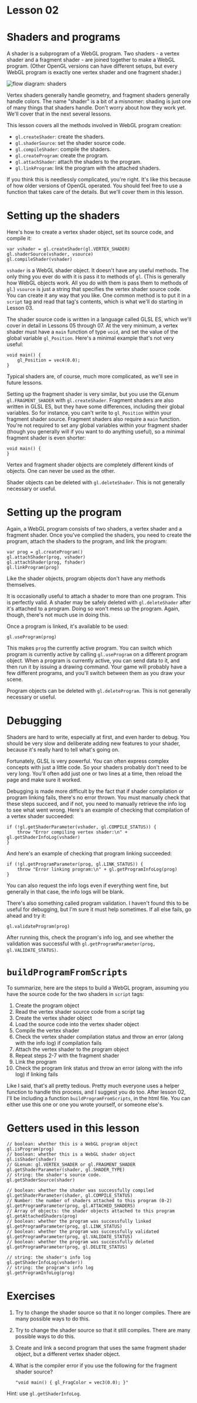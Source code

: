 # Lesson 02

Shaders and programs
====================

A shader is a subprogram of a WebGL program. Two shaders - a vertex shader and a fragment shader -
are joined together to make a WebGL program. (Other OpenGL versions can have different setups, but
every WebGL program is exactly one vertex shader and one fragment shader.)

![flow diagram: shaders](/lessons/img/flow-diagram-shaders.png?raw=true "every WebGL program has one vertex shader and one fragment shader")

Vertex shaders generally handle geometry, and fragment shaders generally handle colors. The name
"shader" is a bit of a misnomer: shading is just one of many things that shaders handle. Don't worry
about how they work yet. We'll cover that in the next several lessons.

This lesson covers all the methods involved in WebGL program creation:

* `gl.createShader`: create the shaders.
* `gl.shaderSource`: set the shader source code.
* `gl.compileShader`: compile the shaders.
* `gl.createProgram`: create the program.
* `gl.attachShader`: attach the shaders to the program.
* `gl.linkProgram`: link the program with the attached shaders.

If you think this is needlessly complicated, you're right. It's like this because of how older
versions of OpenGL operated. You should feel free to use a function that takes care of the details.
But we'll cover them in this lesson.

Setting up the shaders
======================

Here's how to create a vertex shader object, set its source code, and compile it:

	var vshader = gl.createShader(gl.VERTEX_SHADER)
	gl.shaderSource(vshader, vsource)
	gl.compileShader(vshader)

`vshader` is a WebGL shader object. It doesn't have any useful methods. The only thing you ever do
with it is pass it to methods of `gl`. (This is generally how WebGL objects work. All you do with
them is pass them to methods of `gl`.) `vsource` is just a string that specifies the vertex shader
source code. You can create it any way that you like. One common method is to put it in a `script`
tag and read that tag's contents, which is what we'll do starting in Lesson 03.

The shader source code is written in a language called GLSL ES, which we'll cover in detail in
Lessons 05 through 07. At the very minimum, a vertex shader must have a `main` function of type
`void`, and set the value of the global variable `gl_Position`. Here's a minimal example that's not
very useful:

	void main() {
	    gl_Position = vec4(0.0);
	}

Typical shaders are, of course, much more complicated, as we'll see in future lessons.

Setting up the fragment shader is very similar, but you use the GLenum `gl.FRAGMENT_SHADER` with
`gl.createShader`. Fragment shaders are also written in GLSL ES, but they have some differences,
including their global variables. So for instance, you can't write to `gl_Position` within your
fragment shader source. Fragment shaders also require a `main` function. You're not required to set
any global variables within your fragment shader (though you generally will if you want to do
anything useful), so a minimal fragment shader is even shorter:

	void main() {
	}

Vertex and fragment shader objects are completely different kinds of objects. One can never be used
as the other.

Shader objects can be deleted with `gl.deleteShader`. This is not generally necessary or useful.

Setting up the program
======================

Again, a WebGL program consists of two shaders, a vertex shader and a fragment shader. Once you've
complied the shaders, you need to create the program, attach the shaders to the program, and link
the program:

	var prog = gl.createProgram()
	gl.attachShader(prog, vshader)
	gl.attachShader(prog, fshader)
	gl.linkProgram(prog)

Like the shader objects, program objects don't have any methods themselves.

It is occasionally useful to attach a shader to more than one program. This is perfectly valid. A
shader may be safely deleted with `gl.deleteShader` after it's attached to a program. Doing so won't
mess up the program. Again, though, there's not much use in doing this.

Once a program is linked, it's available to be used:

	gl.useProgram(prog)

This makes `prog` the currently active program. You can switch which program is currently active by
calling `gl.useProgram` on a different program object. When a program is currently active, you can
send data to it, and then run it by issuing a drawing command. Your game will probably have a few
different programs, and you'll switch between them as you draw your scene.

Program objects can be deleted with `gl.deleteProgram`. This is not generally necessary or useful.

Debugging
=========

Shaders are hard to write, especially at first, and even harder to debug. You should be very slow
and deliberate adding new features to your shader, because it's really hard to tell what's going on.

Fortunately, GLSL is very powerful. You can often express complex concepts with just a little code.
So your shaders probably don't need to be very long. You'll often add just one or two lines at a
time, then reload the page and make sure it worked.

Debugging is made more difficult by the fact that if shader compilation or program linking fails,
there's no error thrown. You must manually check that these steps succeed, and if not, you need to
manually retrieve the info log to see what went wrong. Here's an example of checking that
compilation of a vertex shader succeeded:

	if (!gl.getShaderParameter(vshader, gl.COMPILE_STATUS)) {
		throw "Error compiling vertex shader:\n" + gl.getShaderInfoLog(vshader)
	}

And here's an example of checking that program linking succeeded:

	if (!gl.getProgramParameter(prog, gl.LINK_STATUS)) {
		throw "Error linking program:\n" + gl.getProgramInfoLog(prog)
	}

You can also request the info logs even if everything went fine, but generally in that case, the
info logs will be blank.

There's also something called program validation. I haven't found this to be useful for debugging,
but I'm sure it must help sometimes. If all else fails, go ahead and try it:

	gl.validateProgram(prog)

After running this, check the program's info log, and see whether the validation was successful with
`gl.getProgramParameter(prog, gl.VALIDATE_STATUS)`.

`buildProgramFromScripts`
=========================

To summarize, here are the steps to build a WebGL program, assuming you have the source code for the
two shaders in `script` tags:

1. Create the program object
2. Read the vertex shader source code from a script tag
3. Create the vertex shader object
4. Load the source code into the vertex shader object
5. Compile the vertex shader
6. Check the vertex shader compilation status and throw an error (along with the info log) if
compilation fails
7. Attach the vertex shader to the program object
8. Repeat steps 2-7 with the fragment shader
9. Link the program
10. Check the program link status and throw an error (along with the info log) if linking fails

Like I said, that's all pretty tedious. Pretty much everyone uses a helper function to handle this
process, and I suggest you do too. After lesson 02, I'll be including a function
`buildProgramFromScripts`, in the html file. You can either use this one or one you wrote yourself,
or someone else's.

Getters used in this lesson
===========================

	// boolean: whether this is a WebGL program object
	gl.isProgram(prog)
	// boolean: whether this is a WebGL shader object
	gl.isShader(shader)
	// GLenum: gl.VERTEX_SHADER or gl.FRAGMENT_SHADER
	gl.getShaderParameter(shader, gl.SHADER_TYPE)
	// string: the shader's source code.
	gl.getShaderSource(shader)

	// boolean: whether the shader was successfully compiled
	gl.getShaderParameter(shader, gl.COMPILE_STATUS)
	// Number: the number of shaders attached to this program (0-2)
	gl.getProgramParameter(prog, gl.ATTACHED_SHADERS)
	// Array of objects: the shader objects attached to this program
	gl.getAttachedShaders(prog)
	// boolean: whether the program was successfully linked
	gl.getProgramParameter(prog, gl.LINK_STATUS)
	// boolean: whether the program was successfully validated
	gl.getProgramParameter(prog, gl.VALIDATE_STATUS)
	// boolean: whether the program was successfully deleted
	gl.getProgramParameter(prog, gl.DELETE_STATUS)

	// string: the shader's info log
	gl.getShaderInfoLog(vshader))
	// string: the program's info log
	gl.getProgramInfoLog(prog)

Exercises
=========

1. Try to change the shader source so that it no longer compiles. There are many possible ways to do
this.
1. Try to change the shader source so that it still compiles. There are many possible ways to do
this.
1. Create and link a second program that uses the same fragment shader object, but a different
vertex shader object.
1. What is the compiler error if you use the following for the fragment shader source?

	`"void main() { gl_FragColor = vec3(0.0); }"`

Hint: use `gl.getShaderInfoLog`.


